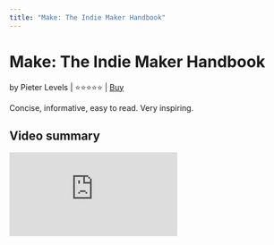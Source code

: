```yaml
---
title: "Make: The Indie Maker Handbook"
---
```


# Make: The Indie Maker Handbook

by Pieter Levels | ⭐⭐⭐⭐⭐ | [Buy](https://readmake.com)

Concise, informative, easy to read. Very inspiring.

## Video summary

<iframe src="https://www.youtube.com/embed/6reLWfFNer0" title="How to Build a Startup Without Funding by Pieter Levels" frameborder="0" allow="accelerometer; autoplay; clipboard-write; encrypted-media; gyroscope; picture-in-picture; web-share" allowfullscreen></iframe>
